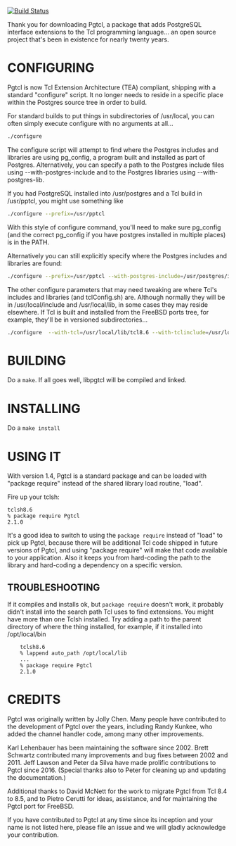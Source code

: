 [![Build Status](https://travis-ci.org/flightaware/Pgtcl.svg?branch=master)](https://travis-ci.org/flightaware/Pgtcl)

Thank you for downloading Pgtcl, a package that adds PostgreSQL interface extensions to the Tcl programming language... an open source project that's been in existence for nearly twenty years.

# CONFIGURING

Pgtcl is now Tcl Extension Architecture (TEA) compliant, shipping with a standard "configure" script.  It no longer needs to reside in a specific place within the Postgres source tree in order to build.  

For standard builds to put things in subdirectories of /usr/local, you can often simply execute configure with no arguments at all...

```sh
./configure
```

The configure script will attempt to find where the Postgres includes and libraries are using pg_config, a program built and installed as part of Postgres.  Alternatively, you can specify a path to the Postgres include files using --with-postgres-include and to the Postgres libraries using --with-postgres-lib.  

If you had PostgreSQL installed into /usr/postgres and a Tcl build in /usr/pptcl, you might use something like

```sh
./configure --prefix=/usr/pptcl
```

With this style of configure command, you'll need to make sure pg_config (and the correct pg_config if you have postgres installed in multiple places) is in the PATH.

Alternatively you can still explicitly specify where the Postgres includes and libraries are found:

```sh
./configure --prefix=/usr/pptcl --with-postgres-include=/usr/postgres/include --with-postgres-lib=/usr/postgres/lib
```

The other configure parameters that may need tweaking are where Tcl's includes and libraries (and tclConfig.sh) are.  Although normally they will be in /usr/local/include and /usr/local/lib, in some cases they may reside elsewhere.  If Tcl is built and installed from the FreeBSD ports tree, for example, they'll be in versioned subdirectories...

```sh
./configure  --with-tcl=/usr/local/lib/tcl8.6 --with-tclinclude=/usr/local/include/tcl8.6
```

# BUILDING

Do a `make`.  If all goes well, libpgtcl will be compiled and linked.

# INSTALLING

Do a `make install`

# USING IT

With version 1.4, Pgtcl is a standard package and can be loaded with "package require" instead of the shared library load routine, "load".

Fire up your tclsh:

```
tclsh8.6
% package require Pgtcl
2.1.0
```

It's a good idea to switch to using the ``package require`` instead of "load" to pick up Pgtcl, because there will be additional Tcl code shipped in future versions of Pgtcl, and using "package require" will make that code available to your application.  Also it keeps you from hard-coding the path to the library and hard-coding a dependency on a specific version.

## TROUBLESHOOTING

If it compiles and installs ok, but ``package require`` doesn't work, it probably didn't install into the search path Tcl uses to find extensions.  You might have more than one Tclsh installed.  Try adding a path to the parent directory of where the thing installed, for example, if it installed into /opt/local/bin

```
    tclsh8.6
    % lappend auto_path /opt/local/lib
    ...
    % package require Pgtcl
    2.1.0
```

# CREDITS

Pgtcl was originally written by Jolly Chen.  Many people have contributed to the development of Pgtcl over the years, including Randy Kunkee, who added the channel handler code, among many other improvements.

Karl Lehenbauer has been maintaining the software since 2002.  Brett Schwartz contributed many improvements and bug fixes between 2002 and 2011.  Jeff Lawson and Peter da Silva have made prolific contributions to Pgtcl since 2016.  (Special thanks also to Peter for cleaning up and updating the documentation.)

Additional thanks to David McNett for the work to migrate Pgtcl from Tcl 8.4 to 8.5, and to Pietro Cerutti for ideas, assistance, and for maintaining the Pgtcl port for FreeBSD.

If you have contributed to Pgtcl at any time since its inception and your name is not listed here, please file an issue and we will gladly acknowledge your contribution.
